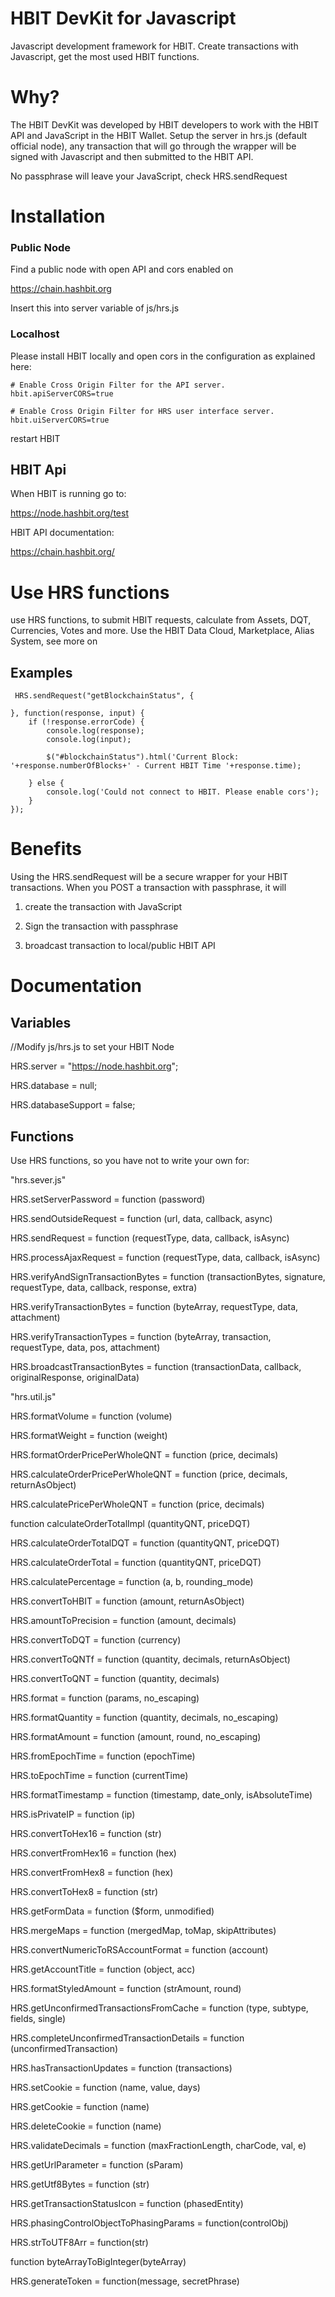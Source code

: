 # HBIT DevKit for Javascript
Javascript development framework for HBIT. Create transactions with Javascript, get the most used HBIT functions. 

# Why?

The HBIT DevKit was developed by HBIT developers to work with the HBIT API and JavaScript in the HBIT Wallet.
Setup the server in hrs.js (default official node), any transaction that will go through the wrapper will be signed with Javascript and then submitted to the HBIT API.

No passphrase will leave your JavaScript, check HRS.sendRequest

# Installation

### Public Node

Find a public node with open API and cors enabled on 

https://chain.hashbit.org

Insert this into server variable of js/hrs.js

### Localhost

Please install HBIT locally and open cors in the configuration as explained here:

	# Enable Cross Origin Filter for the API server.
	hbit.apiServerCORS=true
	​
	# Enable Cross Origin Filter for HRS user interface server.
	hbit.uiServerCORS=true

restart HBIT


## HBIT Api

When HBIT is running go to: 

https://node.hashbit.org/test

HBIT API documentation:

https://chain.hashbit.org/

# Use HRS functions

use HRS functions, to submit HBIT requests, calculate from Assets, DQT, Currencies, Votes and more.
Use the HBIT Data Cloud, Marketplace, Alias System, see more on 

## Examples

	 HRS.sendRequest("getBlockchainStatus", {
					
	}, function(response, input) {
		if (!response.errorCode) {
			console.log(response);
			console.log(input);

			$("#blockchainStatus").html('Current Block: '+response.numberOfBlocks+' - Current HBIT Time '+response.time);

		} else {
			console.log('Could not connect to HBIT. Please enable cors');
		}
	});

# Benefits

Using the HRS.sendRequest will be a secure wrapper for your HBIT transactions. When you POST a transaction with passphrase, it will

1) create the transaction with JavaScript

2) Sign the transaction with passphrase

3) broadcast transaction to local/public HBIT API

# Documentation

## Variables

//Modify js/hrs.js to set your HBIT Node

HRS.server = "https://node.hashbit.org";

HRS.database = null;

HRS.databaseSupport = false; 


## Functions 

Use HRS functions, so you have not to write your own for:

"hrs.sever.js"

HRS.setServerPassword = function (password)

HRS.sendOutsideRequest = function (url, data, callback, async)

HRS.sendRequest = function (requestType, data, callback, isAsync)

HRS.processAjaxRequest = function (requestType, data, callback, isAsync)

HRS.verifyAndSignTransactionBytes = function (transactionBytes, signature, requestType, data, callback, response, extra)

HRS.verifyTransactionBytes = function (byteArray, requestType, data, attachment)

HRS.verifyTransactionTypes = function (byteArray, transaction, requestType, data, pos, attachment)

HRS.broadcastTransactionBytes = function (transactionData, callback, originalResponse, originalData)

"hrs.util.js"

HRS.formatVolume = function (volume)

HRS.formatWeight = function (weight)

HRS.formatOrderPricePerWholeQNT = function (price, decimals)

HRS.calculateOrderPricePerWholeQNT = function (price, decimals, returnAsObject)

HRS.calculatePricePerWholeQNT = function (price, decimals)

function calculateOrderTotalImpl (quantityQNT, priceDQT)

HRS.calculateOrderTotalDQT = function (quantityQNT, priceDQT)

HRS.calculateOrderTotal = function (quantityQNT, priceDQT)

HRS.calculatePercentage = function (a, b, rounding_mode)

HRS.convertToHBIT = function (amount, returnAsObject)

HRS.amountToPrecision = function (amount, decimals)

HRS.convertToDQT = function (currency)

HRS.convertToQNTf = function (quantity, decimals, returnAsObject) 

HRS.convertToQNT = function (quantity, decimals)

HRS.format = function (params, no_escaping)

HRS.formatQuantity = function (quantity, decimals, no_escaping)

HRS.formatAmount = function (amount, round, no_escaping)

HRS.fromEpochTime = function (epochTime)

HRS.toEpochTime = function (currentTime)

HRS.formatTimestamp = function (timestamp, date_only, isAbsoluteTime) 

HRS.isPrivateIP = function (ip)

HRS.convertToHex16 = function (str)

HRS.convertFromHex16 = function (hex)

HRS.convertFromHex8 = function (hex)

HRS.convertToHex8 = function (str)

HRS.getFormData = function ($form, unmodified)

HRS.mergeMaps = function (mergedMap, toMap, skipAttributes) 

HRS.convertNumericToRSAccountFormat = function (account)

HRS.getAccountTitle = function (object, acc)

HRS.formatStyledAmount = function (strAmount, round)

HRS.getUnconfirmedTransactionsFromCache = function (type, subtype, fields, single)

HRS.completeUnconfirmedTransactionDetails = function (unconfirmedTransaction)

HRS.hasTransactionUpdates = function (transactions)

HRS.setCookie = function (name, value, days)

HRS.getCookie = function (name)

HRS.deleteCookie = function (name)

HRS.validateDecimals = function (maxFractionLength, charCode, val, e) 

HRS.getUrlParameter = function (sParam)

HRS.getUtf8Bytes = function (str)

HRS.getTransactionStatusIcon = function (phasedEntity)

HRS.phasingControlObjectToPhasingParams = function(controlObj)

HRS.strToUTF8Arr = function(str)

function byteArrayToBigInteger(byteArray)

HRS.generateToken = function(message, secretPhrase)


